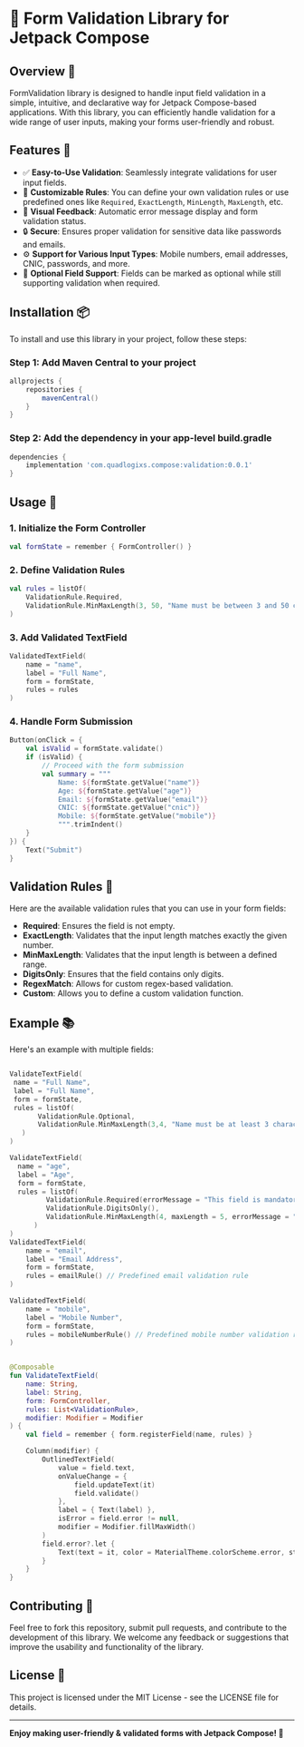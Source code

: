 
# 🎯 Form Validation Library for Jetpack Compose

## Overview 🚀
FormValidation library is designed to handle input field validation in a simple, intuitive, and declarative way for Jetpack Compose-based applications. With this library, you can efficiently handle validation for a wide range of user inputs, making your forms user-friendly and robust.

## Features 🌟
- ✅ **Easy-to-Use Validation**: Seamlessly integrate validations for user input fields.
- 📏 **Customizable Rules**: You can define your own validation rules or use predefined ones like `Required`, `ExactLength`, `MinLength`, `MaxLength`, etc.
- 📱 **Visual Feedback**: Automatic error message display and form validation status.
- 🔒 **Secure**: Ensures proper validation for sensitive data like passwords and emails.
- ⚙️ **Support for Various Input Types**: Mobile numbers, email addresses, CNIC, passwords, and more.
- 💪 **Optional Field Support**: Fields can be marked as optional while still supporting validation when required.

## Installation 📦
To install and use this library in your project, follow these steps:

### Step 1: Add Maven Central to your project
```gradle
allprojects {
    repositories {
        mavenCentral()
    }
}
```

### Step 2: Add the dependency in your app-level build.gradle
```gradle
dependencies {
    implementation 'com.quadlogixs.compose:validation:0.0.1'
}
```

## Usage 📘

### 1. Initialize the Form Controller
```kotlin
val formState = remember { FormController() }
```

### 2. Define Validation Rules
```kotlin
val rules = listOf(
    ValidationRule.Required,
    ValidationRule.MinMaxLength(3, 50, "Name must be between 3 and 50 characters")
)
```

### 3. Add Validated TextField
```kotlin
ValidatedTextField(
    name = "name",
    label = "Full Name",
    form = formState,
    rules = rules
)
```

### 4. Handle Form Submission
```kotlin
Button(onClick = {
    val isValid = formState.validate()
    if (isValid) {
        // Proceed with the form submission
        val summary = """
            Name: ${formState.getValue("name")}
            Age: ${formState.getValue("age")}
            Email: ${formState.getValue("email")}
            CNIC: ${formState.getValue("cnic")}
            Mobile: ${formState.getValue("mobile")}
            """.trimIndent()
    }
}) {
    Text("Submit")
}
```

## Validation Rules 📝
Here are the available validation rules that you can use in your form fields:

- **Required**: Ensures the field is not empty.
- **ExactLength**: Validates that the input length matches exactly the given number.
- **MinMaxLength**: Validates that the input length is between a defined range.
- **DigitsOnly**: Ensures that the field contains only digits.
- **RegexMatch**: Allows for custom regex-based validation.
- **Custom**: Allows you to define a custom validation function.

## Example 📚
Here's an example with multiple fields:

```kotlin

ValidateTextField(
 name = "Full Name",
 label = "Full Name",
 form = formState,
 rules = listOf(
       ValidationRule.Optional,
       ValidationRule.MinMaxLength(3,4, "Name must be at least 3 characters"),
   )
)

ValidateTextField(
  name = "age",
  label = "Age",
  form = formState,
  rules = listOf(
         ValidationRule.Required(errorMessage = "This field is mandatory"),
         ValidationRule.DigitsOnly(),
         ValidationRule.MinMaxLength(4, maxLength = 5, errorMessage = "Must be at least 4"),
      )
)
ValidatedTextField(
    name = "email",
    label = "Email Address",
    form = formState,
    rules = emailRule() // Predefined email validation rule
)

ValidatedTextField(
    name = "mobile",
    label = "Mobile Number",
    form = formState,
    rules = mobileNumberRule() // Predefined mobile number validation rule
)


@Composable
fun ValidateTextField(
    name: String,
    label: String,
    form: FormController,
    rules: List<ValidationRule>,
    modifier: Modifier = Modifier
) {
    val field = remember { form.registerField(name, rules) }

    Column(modifier) {
        OutlinedTextField(
            value = field.text,
            onValueChange = {
                field.updateText(it)
                field.validate()
            },
            label = { Text(label) },
            isError = field.error != null,
            modifier = Modifier.fillMaxWidth()
        )
        field.error?.let {
            Text(text = it, color = MaterialTheme.colorScheme.error, style = MaterialTheme.typography.bodySmall)
        }
    }
}
```

## Contributing 🤝
Feel free to fork this repository, submit pull requests, and contribute to the development of this library. We welcome any feedback or suggestions that improve the usability and functionality of the library.

## License 📄
This project is licensed under the MIT License - see the LICENSE file for details.

---
**Enjoy making user-friendly & validated forms with Jetpack Compose! 🚀**
